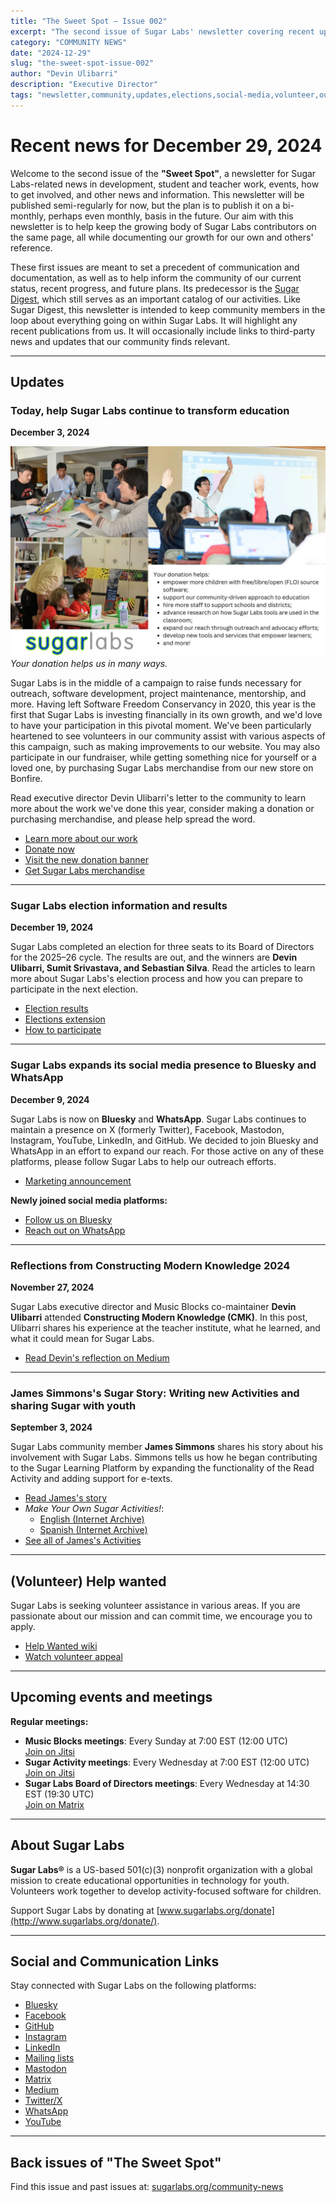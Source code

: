 ```yaml
---
title: "The Sweet Spot – Issue 002"
excerpt: "The second issue of Sugar Labs' newsletter covering recent updates, events, volunteer opportunities, and community news from December 2024."
category: "COMMUNITY NEWS"
date: "2024-12-29"
slug: "the-sweet-spot-issue-002"
author: "Devin Ulibarri"
description: "Executive Director"
tags: "newsletter,community,updates,elections,social-media,volunteer,outreach,education"
---
```

<!-- markdownlint-disable -->

# Recent news for December 29, 2024

Welcome to the second issue of the **"Sweet Spot"**, a newsletter for Sugar Labs-related news in development, student and teacher work, events, how to get involved, and other news and information. This newsletter will be published semi-regularly for now, but the plan is to publish it on a bi-monthly, perhaps even monthly, basis in the future. Our aim with this newsletter is to help keep the growing body of Sugar Labs contributors on the same page, all while documenting our growth for our own and others' reference.

These first issues are meant to set a precedent of communication and documentation, as well as to help inform the community of our current status, recent progress, and future plans. Its predecessor is the [Sugar Digest](https://lists.sugarlabs.org/archive/community-news/), which still serves as an important catalog of our activities. Like Sugar Digest, this newsletter is intended to keep community members in the loop about everything going on within Sugar Labs. It will highlight any recent publications from us. It will occasionally include links to third-party news and updates that our community finds relevant.

---

## Updates

### Today, help Sugar Labs continue to transform education

**December 3, 2024**

![An image with Sugar Labs teachers, volunteers, and students.](/assets/post-assets/donation-banner.webp?w=960&amp;fit=max)
*Your donation helps us in many ways.*

Sugar Labs is in the middle of a campaign to raise funds necessary for outreach, software development, project maintenance, mentorship, and more. Having left Software Freedom Conservancy in 2020, this year is the first that Sugar Labs is investing financially in its own growth, and we'd love to have your participation in this pivotal moment. We've been particularly heartened to see volunteers in our community assist with various aspects of this campaign, such as making improvements to our website. You may also participate in our fundraiser, while getting something nice for yourself or a loved one, by purchasing Sugar Labs merchandise from our new store on Bonfire.

Read executive director Devin Ulibarri's letter to the community to learn more about the work we've done this year, consider making a donation or purchasing merchandise, and please help spread the word.

- [Learn more about our work](https://www.sugarlabs.org/community/2024/12/03/help-SL-continue-to-transform-education/)
- [Donate now](https://www.paypal.com/donate?campaign_id=NEAV3YL4H6B5S)
- [Visit the new donation banner](https://www.sugarlabs.org/)
- [Get Sugar Labs merchandise](https://www.bonfire.com/sugar-labs-education/)

---

### Sugar Labs election information and results

**December 19, 2024**

Sugar Labs completed an election for three seats to its Board of Directors for the 2025–26 cycle. The results are out, and the winners are **Devin Ulibarri, Sumit Srivastava, and Sebastian Silva**. Read the articles to learn more about Sugar Labs's election process and how you can prepare to participate in the next election.

- [Election results](https://www.sugarlabs.org/community/2024/12/19/election-results/)
- [Elections extension](https://www.sugarlabs.org/community/2024/11/22/elections-extension/)
- [How to participate](https://www.sugarlabs.org/community/2024/11/08/fall-board-elections-how-to-participate/)

---

### Sugar Labs expands its social media presence to Bluesky and WhatsApp

**December 9, 2024**

Sugar Labs is now on **Bluesky** and **WhatsApp**. Sugar Labs continues to maintain a presence on X (formerly Twitter), Facebook, Mastodon, Instagram, YouTube, LinkedIn, and GitHub. We decided to join Bluesky and WhatsApp in an effort to expand our reach. For those active on any of these platforms, please follow Sugar Labs to help our outreach efforts.

- [Marketing announcement](https://lists.sugarlabs.org/archive/marketing/2024-December/004160.html)

**Newly joined social media platforms:**
- [Follow us on Bluesky](https://bsky.app/profile/sugarlabs.bsky.social)
- [Reach out on WhatsApp](https://wa.me/16177024088)

---

### Reflections from Constructing Modern Knowledge 2024

**November 27, 2024**

Sugar Labs executive director and Music Blocks co-maintainer **Devin Ulibarri** attended **Constructing Modern Knowledge (CMK)**. In this post, Ulibarri shares his experience at the teacher institute, what he learned, and what it could mean for Sugar Labs.

- [Read Devin's reflection on Medium](https://medium.com/@sugarlabs/reflections-from-constructing-modern-knowledge-2024-1ce7d60fbb1c)

---

### James Simmons's Sugar Story: Writing new Activities and sharing Sugar with youth

**September 3, 2024**

Sugar Labs community member **James Simmons** shares his story about his involvement with Sugar Labs. Simmons tells us how he began contributing to the Sugar Learning Platform by expanding the functionality of the Read Activity and adding support for e-texts.

- [Read James's story](https://medium.com/@sugarlabs/james-simmonss-sugar-story-writing-new-activities-and-sharing-sugar-with-youth-9282c66f9219)
- *Make Your Own Sugar Activities!*:
  - [English (Internet Archive)](https://archive.org/details/MakeYourOwnSugarActivities)
  - [Spanish (Internet Archive)](https://archive.org/details/ComoHacerUnaActividadSugar)
- [See all of James's Activities](https://activities.sugarlabs.org/en-US/sugar/user/45)

---

## (Volunteer) Help wanted

Sugar Labs is seeking volunteer assistance in various areas. If you are passionate about our mission and can commit time, we encourage you to apply.

- [Help Wanted wiki](https://wiki.sugarlabs.org/go/Help_Wanted)
- [Watch volunteer appeal](https://www.youtube.com/watch?v=W5ZLFBZkE34)

---

## Upcoming events and meetings

**Regular meetings:**

- **Music Blocks meetings**: Every Sunday at 7:00 EST (12:00 UTC)  
  [Join on Jitsi](https://meet.jit.si/ResponsibleMasksForecastHastily)
- **Sugar Activity meetings**: Every Wednesday at 7:00 EST (12:00 UTC)  
  [Join on Jitsi](https://meet.jit.si/ResponsibleMasksForecastHastily)
- **Sugar Labs Board of Directors meetings**: Every Wednesday at 14:30 EST (19:30 UTC)  
  [Join on Matrix](https://matrix.to/#/#sugar:matrix.org)

---

## About Sugar Labs

**Sugar Labs®** is a US-based 501(c)(3) nonprofit organization with a global mission to create educational opportunities in technology for youth. Volunteers work together to develop activity-focused software for children.

Support Sugar Labs by donating at [www.sugarlabs.org/donate](http://www.sugarlabs.org/donate/).

---

## Social and Communication Links

Stay connected with Sugar Labs on the following platforms:

- [Bluesky](https://bsky.app/profile/sugarlabs.bsky.social)
- [Facebook](https://www.facebook.com/SugarLabsforall/)
- [GitHub](https://github.com/sugarlabs)
- [Instagram](https://www.instagram.com/sugarlabsforall/)
- [LinkedIn](https://www.linkedin.com/company/sugar-labs)
- [Mailing lists](https://wiki.sugarlabs.org/go/Mailing_Lists)
- [Mastodon](https://mastodon.social/@sugar_labs)
- [Matrix](https://matrix.to/#/#sugar:matrix.org)
- [Medium](https://medium.com/@sugarlabs)
- [Twitter/X](https://twitter.com/sugar_labs)
- [WhatsApp](https://wa.me/16177024088)
- [YouTube](https://www.youtube.com/@SugarlabsOrg-EN)

---

## Back issues of "The Sweet Spot"

Find this issue and past issues at: [sugarlabs.org/community-news](https://www.sugarlabs.org/community-news/)
